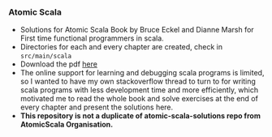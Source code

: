 ### Atomic Scala

+ Solutions for Atomic Scala Book by Bruce Eckel and Dianne Marsh for First time functional programmers in scala.  
+ Directories for each and every chapter are created, check in `src/main/scala`  
+ Download the pdf [here](https://github.com/absognety/atomic-scala/blob/master/Atomic%20Scala.pdf)  
+ The online support for learning and debugging scala programs is limited, so I wanted to have my own stackoverflow thread to turn to for writing scala programs with less development time and more efficiently, which motivated me to read the whole book and solve exercises at the end of every chapter and present the solutions here.  
+ **This repository is not a duplicate of atomic-scala-solutions repo from AtomicScala Organisation.**  
